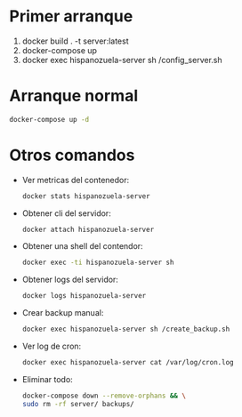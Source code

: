 # Primer arranque
1. docker build . -t server:latest
2. docker-compose up
3. docker exec hispanozuela-server sh /config_server.sh

# Arranque normal
```bash
docker-compose up -d
```

# Otros comandos
- Ver metricas del contenedor:
    ```bash
    docker stats hispanozuela-server
    ```
- Obtener cli del servidor:
    ```bash
    docker attach hispanozuela-server
    ```
- Obtener una shell del contendor:
    ```bash
    docker exec -ti hispanozuela-server sh
    ```
- Obtener logs del servidor:
    ```bash
    docker logs hispanozuela-server
    ```
- Crear backup manual:
    ```bash
    docker exec hispanozuela-server sh /create_backup.sh
    ```
- Ver log de cron:
    ```bash
    docker exec hispanozuela-server cat /var/log/cron.log
    ```
- Eliminar todo:
    ```bash
    docker-compose down --remove-orphans && \
    sudo rm -rf server/ backups/
    ```
